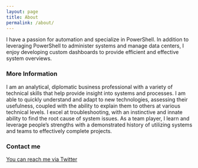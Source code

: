 ```yaml
---
layout: page
title: About
permalink: /about/
---
```


I have a passion for automation and specialize in PowerShell. In addition to leveraging PowerShell to administer systems and manage data centers, I enjoy developing custom dashboards to provide efficient and effective system overviews.

### More Information

I am an analytical, diplomatic business professional with a variety of technical skills that help provide insight into systems and processes. I am able to quickly understand and adapt to new technologies, assessing their usefulness, coupled with the ability to explain them to others at various technical levels. I excel at troubleshooting, with an instinctive and innate ability to find the root cause of system issues. As a team player, I learn and leverage people’s strengths with a demonstrated history of utilizing systems and teams to effectively complete projects.

### Contact me

[You can reach me via Twitter](https://twitter.com/frumpa)